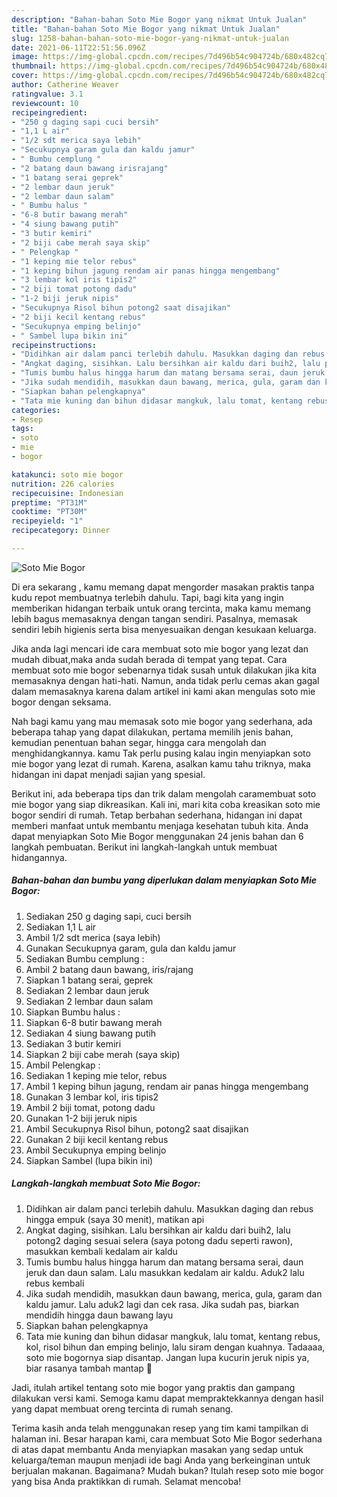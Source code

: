 ```yaml
---
description: "Bahan-bahan Soto Mie Bogor yang nikmat Untuk Jualan"
title: "Bahan-bahan Soto Mie Bogor yang nikmat Untuk Jualan"
slug: 1258-bahan-bahan-soto-mie-bogor-yang-nikmat-untuk-jualan
date: 2021-06-11T22:51:56.096Z
image: https://img-global.cpcdn.com/recipes/7d496b54c904724b/680x482cq70/soto-mie-bogor-foto-resep-utama.jpg
thumbnail: https://img-global.cpcdn.com/recipes/7d496b54c904724b/680x482cq70/soto-mie-bogor-foto-resep-utama.jpg
cover: https://img-global.cpcdn.com/recipes/7d496b54c904724b/680x482cq70/soto-mie-bogor-foto-resep-utama.jpg
author: Catherine Weaver
ratingvalue: 3.1
reviewcount: 10
recipeingredient:
- "250 g daging sapi cuci bersih"
- "1,1 L air"
- "1/2 sdt merica saya lebih"
- "Secukupnya garam gula dan kaldu jamur"
- " Bumbu cemplung "
- "2 batang daun bawang irisrajang"
- "1 batang serai geprek"
- "2 lembar daun jeruk"
- "2 lembar daun salam"
- " Bumbu halus "
- "6-8 butir bawang merah"
- "4 siung bawang putih"
- "3 butir kemiri"
- "2 biji cabe merah saya skip"
- " Pelengkap "
- "1 keping mie telor rebus"
- "1 keping bihun jagung rendam air panas hingga mengembang"
- "3 lembar kol iris tipis2"
- "2 biji tomat potong dadu"
- "1-2 biji jeruk nipis"
- "Secukupnya Risol bihun potong2 saat disajikan"
- "2 biji kecil kentang rebus"
- "Secukupnya emping belinjo"
- " Sambel lupa bikin ini"
recipeinstructions:
- "Didihkan air dalam panci terlebih dahulu. Masukkan daging dan rebus hingga empuk (saya 30 menit), matikan api"
- "Angkat daging, sisihkan. Lalu bersihkan air kaldu dari buih2, lalu potong2 daging sesuai selera (saya potong dadu seperti rawon), masukkan kembali kedalam air kaldu"
- "Tumis bumbu halus hingga harum dan matang bersama serai, daun jeruk dan daun salam. Lalu masukkan kedalam air kaldu. Aduk2 lalu rebus kembali"
- "Jika sudah mendidih, masukkan daun bawang, merica, gula, garam dan kaldu jamur. Lalu aduk2 lagi dan cek rasa. Jika sudah pas, biarkan mendidih hingga daun bawang layu"
- "Siapkan bahan pelengkapnya"
- "Tata mie kuning dan bihun didasar mangkuk, lalu tomat, kentang rebus, kol, risol bihun dan emping belinjo, lalu siram dengan kuahnya. Tadaaaa, soto mie bogornya siap disantap. Jangan lupa kucurin jeruk nipis ya, biar rasanya tambah mantap 🤭"
categories:
- Resep
tags:
- soto
- mie
- bogor

katakunci: soto mie bogor 
nutrition: 226 calories
recipecuisine: Indonesian
preptime: "PT31M"
cooktime: "PT30M"
recipeyield: "1"
recipecategory: Dinner

---
```



![Soto Mie Bogor](https://img-global.cpcdn.com/recipes/7d496b54c904724b/680x482cq70/soto-mie-bogor-foto-resep-utama.jpg)

Di era  sekarang , kamu memang dapat mengorder masakan praktis tanpa kudu repot membuatnya terlebih dahulu. Tapi, bagi kita yang ingin memberikan hidangan terbaik untuk orang tercinta, maka kamu memang lebih bagus memasaknya dengan tangan sendiri. Pasalnya, memasak sendiri lebih higienis serta bisa menyesuaikan dengan kesukaan keluarga.

Jika anda lagi mencari ide cara membuat soto mie bogor yang lezat dan mudah dibuat,maka anda sudah berada di tempat yang tepat. Cara membuat soto mie bogor  sebenarnya tidak susah untuk dilakukan jika kita memasaknya dengan hati-hati. Namun, anda tidak perlu cemas akan gagal dalam memasaknya 
karena dalam artikel ini kami akan mengulas soto mie bogor dengan seksama.  



Nah bagi kamu yang mau memasak soto mie bogor yang sederhana, ada beberapa tahap yang dapat dilakukan, pertama memilih jenis bahan, kemudian penentuan bahan segar, hingga cara mengolah dan menghidangkannya. kamu Tak perlu pusing kalau ingin menyiapkan soto mie bogor yang lezat di rumah. Karena, asalkan kamu  tahu triknya, maka hidangan ini dapat menjadi sajian yang spesial.

Berikut ini, ada beberapa tips dan trik dalam mengolah caramembuat soto mie bogor yang siap dikreasikan. Kali ini, mari kita coba kreasikan soto mie bogor sendiri di rumah. Tetap berbahan sederhana, hidangan ini dapat memberi manfaat untuk membantu menjaga kesehatan tubuh kita. Anda dapat menyiapkan Soto Mie Bogor menggunakan 24 jenis bahan dan 6 langkah pembuatan. Berikut ini langkah-langkah untuk membuat hidangannya.

<!--inarticleads1-->

##### Bahan-bahan dan bumbu yang diperlukan dalam menyiapkan Soto Mie Bogor:

1. Sediakan 250 g daging sapi, cuci bersih
1. Sediakan 1,1 L air
1. Ambil 1/2 sdt merica (saya lebih)
1. Gunakan Secukupnya garam, gula dan kaldu jamur
1. Sediakan  Bumbu cemplung :
1. Ambil 2 batang daun bawang, iris/rajang
1. Siapkan 1 batang serai, geprek
1. Sediakan 2 lembar daun jeruk
1. Sediakan 2 lembar daun salam
1. Siapkan  Bumbu halus :
1. Siapkan 6-8 butir bawang merah
1. Sediakan 4 siung bawang putih
1. Sediakan 3 butir kemiri
1. Siapkan 2 biji cabe merah (saya skip)
1. Ambil  Pelengkap :
1. Sediakan 1 keping mie telor, rebus
1. Ambil 1 keping bihun jagung, rendam air panas hingga mengembang
1. Gunakan 3 lembar kol, iris tipis2
1. Ambil 2 biji tomat, potong dadu
1. Gunakan 1-2 biji jeruk nipis
1. Ambil Secukupnya Risol bihun, potong2 saat disajikan
1. Gunakan 2 biji kecil kentang rebus
1. Ambil Secukupnya emping belinjo
1. Siapkan  Sambel (lupa bikin ini)




<!--inarticleads2-->

##### Langkah-langkah membuat Soto Mie Bogor:

1. Didihkan air dalam panci terlebih dahulu. Masukkan daging dan rebus hingga empuk (saya 30 menit), matikan api
1. Angkat daging, sisihkan. Lalu bersihkan air kaldu dari buih2, lalu potong2 daging sesuai selera (saya potong dadu seperti rawon), masukkan kembali kedalam air kaldu
1. Tumis bumbu halus hingga harum dan matang bersama serai, daun jeruk dan daun salam. Lalu masukkan kedalam air kaldu. Aduk2 lalu rebus kembali
1. Jika sudah mendidih, masukkan daun bawang, merica, gula, garam dan kaldu jamur. Lalu aduk2 lagi dan cek rasa. Jika sudah pas, biarkan mendidih hingga daun bawang layu
1. Siapkan bahan pelengkapnya
1. Tata mie kuning dan bihun didasar mangkuk, lalu tomat, kentang rebus, kol, risol bihun dan emping belinjo, lalu siram dengan kuahnya. Tadaaaa, soto mie bogornya siap disantap. Jangan lupa kucurin jeruk nipis ya, biar rasanya tambah mantap 🤭




Jadi, itulah artikel tentang  soto mie bogor  yang praktis dan gampang dilakukan versi kami. Semoga kamu dapat mempraktekkannya dengan hasil yang dapat membuat oreng tercinta di rumah senang. 

Terima kasih anda telah menggunakan resep yang tim kami tampilkan di halaman ini. Besar harapan kami, cara membuat  Soto Mie Bogor sederhana di atas dapat membantu Anda menyiapkan masakan yang sedap untuk keluarga/teman maupun menjadi ide bagi Anda yang berkeinginan untuk berjualan makanan. Bagaimana? Mudah bukan? Itulah resep soto mie bogor yang bisa Anda praktikkan di rumah. Selamat mencoba!

